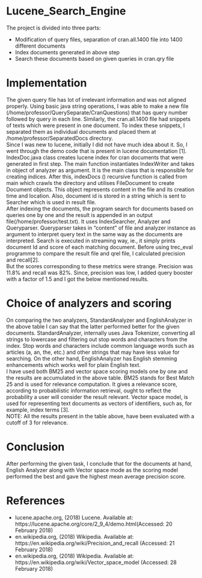 # Lucene_Search_Engine

The project is divided into three parts: 
<ul>
<li>Modification of query files, separation of cran.all.1400 file into 1400 different documents 
<li>Index documents generated in above step
<li>Search these documents based on given queries in cran.qry file
</ul>

# Implementation

The given query file has lot of irrelevant information and was not aligned properly. Using basic java string operations, I was able to make a new file (/home/professor/QuerySeparate/CranQuestions) that has query number followed by query in each line. Similarly, the cran.all.1400 file had snippets of texts which were present in one document. To index these snippets, I separated them as individual documents and placed them at /home/professor/SeparatedDocs directory.<br />
Since I was new to lucene, initially I did not have much idea about it. So, I went through the demo code that is present in lucene documentation [1]. IndexDoc.java class creates lucene index for cran documents that were generated in first step. The main function instantiates IndexWriter and takes in object of analyzer as argument. It is the main class that is responsible for creating indices. After this, indexDocs () recursive function is called from main which crawls the directory and utilises FileDocument to create Document objects. This object represents content in the file and its creation time and location. Also, document id is stored in a string which is sent to Searcher which is used in result file.<br />
After indexing the documents, the program search for documents based on queries one by one and the result is appended in an output file(/home/professor/test.txt). It uses IndexSearcher, Analyzer and Queryparser. Queryparser takes in “content” of file and analyzer instance as argument to interpret query text in the same way as the documents are interpreted. Search is executed in streaming way, ie., it simply prints document Id and score of each matching document. Before using trec_eval programme to compare the result file and qrel file, I calculated precision and recall[2].<br />
But the scores corresponding to these metrics were strange. Precision was 11.8% and recall was 82%. Since, precision was low, I added query booster with a factor of 1.5 and I got the below mentioned results.

# Choice of analyzers and scoring

On comparing the two analyzers, StandardAnalyzer and EnglishAnalyzer in the above table I can say that the latter performed better for the given documents. StandardAnalyzer, internally uses Java Tokenizer, converting all strings to lowercase and filtering out stop words and characters from the index. Stop words and characters include common language words such as articles (a, an, the, etc.) and other strings that may have less value for searching. On the other hand, EnglishAnalyzer has English stemming enhancements which works well for plain English text.<br />
I have used both BM25 and vector space scoring models one by one and the results are accumulated in the above table. BM25 stands for Best Match 25 and is used for relevance computation. It gives a relevance score, according to probabilistic information retrieval, ought to reflect the probability a user will consider the result relevant. Vector space model, is used for representing text documents as vectors of identifiers, such as, for example, index terms [3].<br />
NOTE: All the results present in the table above, have been evaluated with a cutoff of 3 for relevance.

# Conclusion

After performing the given task, I conclude that for the documents at hand, English Analyzer along with Vector space mode as the scoring model performed the best and gave the highest mean average precision score.

# References
<ul>
<li>lucene.apache.org, (2018) Lucene. Available at: https://lucene.apache.org/core/2_9_4/demo.html(Accessed: 20 February 2018)
<li>en.wikipedia.org, (2018) Wikipedia. Available at: https://en.wikipedia.org/wiki/Precision_and_recall (Accessed: 21 February 2018)
<li>en.wikipedia.org, (2018) Wikipedia. Available at: https://en.wikipedia.org/wiki/Vector_space_model
 (Accessed: 28 February 2018)
